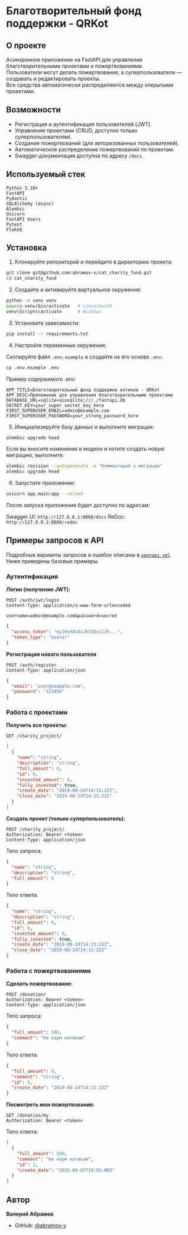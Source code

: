 # Благотворительный фонд поддержки - QRKot

## О проекте
Асинхронное приложение на FastAPI для управления благотворительными проектами и пожертвованиями.  
Пользователи могут делать пожертвования, а суперпользователи — создавать и редактировать проекты.  
Все средства автоматически распределяются между открытыми проектами.

## Возможности
- Регистрация и аутентификация пользователей (JWT).
- Управление проектами (CRUD, доступно только суперпользователям).
- Создание пожертвований (для авторизованных пользователей).
- Автоматическое распределение пожертвований по проектам.
- Swagger-документация доступна по адресу `/docs`.


## Используемый стек
```
Python 3.10+
FastAPI
Pydantic
SQLAlchemy (async)
Alembic
Uvicorn
FastAPI Users
Pytest
Flake8
```

## Установка

1. Клонируйте репозиторий и перейдите в директорию проекта:

```bash
git clone git@github.com:abramov-v/cat_charity_fund.git
cd cat_charity_fund
```

2. Создайте и активируйте виртуальное окружение:
   
```bash
python -m venv venv
source venv/bin/activate   # Linux/macOS
venv\Scripts\activate      # Windows
```

3. Установите зависимости:

```bash
pip install -r requirements.txt
```

4.  Настройте переменные окружения:

Скопируйте файл `.env.example` и создайте на его основе `.env`:

```bash
cp .env.example .env
```

Пример содержимого .env:

```env
APP_TITLE=Благотворительный фонд поддержки котиков - QRKot
APP_DESC=Приложение для управления благотворительными проектами
DATABASE_URL=sqlite+aiosqlite:///./fastapi.db
SECRET_KEY=your_super_secret_key_here
FIRST_SUPERUSER_EMAIL=admin@example.com
FIRST_SUPERUSER_PASSWORD=your_strong_password_here
```

5. Инициализируйте базу данных и выполните миграции:

```bash
alembic upgrade head
```

Если вы вносите изменения в модели и хотите создать новую миграцию, выполните:

```bash
alembic revision --autogenerate -m "Комментарий к миграции"
alembic upgrade head
```

6. Запустите приложение:

```bash
uvicorn app.main:app --reload
```

После запуска приложение будет доступно по адресам:

Swagger UI: `http://127.0.0.1:8000/docs`
ReDoc: `http://127.0.0.1:8000/redoc`



## Примеры запросов к API 
Подробные варианты запросов и ошибок описаны в [`openapi.yml`](./openapi.yml).  
Ниже приведены базовые примеры.


### Аутентификация

**Логин (получение JWT):**

```http
POST /auth/jwt/login
Content-Type: application/x-www-form-urlencoded
```

```username=admin@example.com&password=secret```

```json
{
  "access_token": "eyJ0eXAiOiJKV1QiLCJh...",
  "token_type": "bearer"
}
```

**Регистрация нового пользователя**

```http
POST /auth/register
Content-Type: application/json
```

```json
{
  "email": "user@example.com",
  "password": "123456"
}
```

### Работа с проектами


**Получить все проекты:**

```http
GET /charity_project/
```

```json
[
  {
    "name": "string",
    "description": "string",
    "full_amount": 0,
    "id": 0,
    "invested_amount": 0,
    "fully_invested": true,
    "create_date": "2019-08-24T14:15:22Z",
    "close_date": "2019-08-24T14:15:22Z"
  }
]
```


**Создать проект (только суперпользователь):**

```http
POST /charity_project/
Authorization: Bearer <token>
Content-Type: application/json
```

Тело запроса:

```json
{
  "name": "string",
  "description": "string",
  "full_amount": 0
}
```

Тело ответа:

```json
{
  "name": "string",
  "description": "string",
  "full_amount": 0,
  "id": 0,
  "invested_amount": 0,
  "fully_invested": true,
  "create_date": "2019-08-24T14:15:22Z",
  "close_date": "2019-08-24T14:15:22Z"
}
```

### Работа с пожертвованиями

**Сделать пожертвование:**

```http
POST /donation/
Authorization: Bearer <token>
Content-Type: application/json
```

Тело запроса:

```json
{
  "full_amount": 500,
  "comment": "На корм котикам"
}
```

Тело ответа:

```json
{
  "full_amount": 0,
  "comment": "string",
  "id": 0,
  "create_date": "2019-08-24T14:15:22Z"
}
```

**Посмотреть мои пожертвования:**

```http
GET /donation/my
Authorization: Bearer <token>
```

Тело ответа:

```json
[
  {
    "full_amount": 500,
    "comment": "На корм котикам",
    "id": 1,
    "create_date": "2025-09-07T10:05:00Z"
  }
]
```

## Автор
**Валерий Абрамов**
- GitHub: [@abramov-v](https://github.com/abramov-v)
